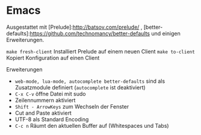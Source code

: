 # Emacs

Ausgestattet mit [Prelude]:http://batsov.com/prelude/ , 
                 [better-defaults]:https://github.com/technomancy/better-defaults
und einigen Erweiterungen.

`make fresh-client` Installiert Prelude auf einem neuen Client
`make to-client` Kopiert Konfiguration auf einen Client

Erweiterungen
  * `web-mode, lua-mode, autocomplete better-defaults` sind als Zusatzmodule definiert (`autocomplete` ist deaktiviert)
  * `C-x C-v` öffne Datei mit sudo
  * Zeilennummern aktiviert
  * `Shift - ArrowKeys` zum Wechseln der Fenster
  * Cut and Paste aktiviert
  * UTF-8 als Standard Encoding
  * `C-c n` Räumt den aktuellen Buffer auf (Whitespaces und Tabs)
